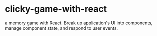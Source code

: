 # clicky-game-with-react
a memory game with React. Break up application's UI into components, manage component state, and respond to user events.
